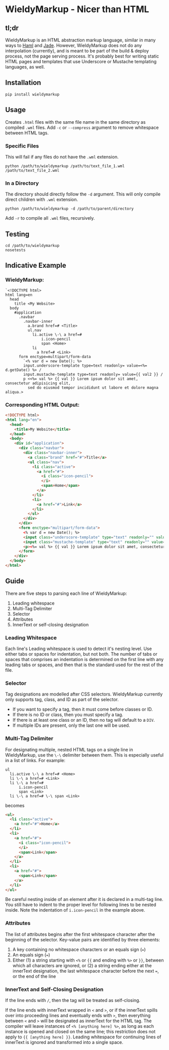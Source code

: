 
# WieldyMarkup - Nicer than HTML

## tl;dr

WieldyMarkup is an HTML abstraction markup language, similar in many ways to [Haml](http://haml.info) and [Jade](http://jade-lang.com/). However, WieldyMarkup does not do any interpolation (currently), and is meant to be part of the build & deploy process, not the page serving process. It's probably best for writing static HTML pages and templates that use Underscore or Mustache templating languages, as well.

## Installation

```shell
pip install wieldymarkup
```

## Usage

Creates `.html` files with the same file name in the same directory as compiled `.wml` files. Add `-c` or `--compress` argument to remove whitespace between HTML tags.

### Specific Files

This will fail if any files do not have the `.wml` extension.

```shell
python /path/to/wieldymarkup /path/to/text_file_1.wml /path/to/text_file_2.wml
```

### In a Directory

The directory should directly follow the `-d` argument. This will only compile direct children with `.wml` extension.

```shell
python /path/to/wieldymarkup -d /path/to/parent/directory
```

Add `-r` to compile all `.wml` files, recursively.

## Testing

```shell
cd /path/to/wieldymarkup
nosetests
```

## Indicative Example

### WieldyMarkup:

```
`<!DOCTYPE html>
html lang=en
  head
    title <My Website>
  body
    #application
      .navbar
        .navbar-inner
          a.brand href=# <Title>
          ul.nav
            li.active \-\ a href=#
                i.icon-pencil
                span <Home>
            li
              a href=# <Link>
      form enctype=multipart/form-data
        `<% var d = new Date(); %>
        input.underscore-template type=text readonly= value=<%= d.getDate() %> /
        input.mustache-template type=text readonly= value={{ val2 }} /
        p <<%= val %> {{ val }} Lorem ipsum dolor sit amet, consectetur adipisicing elit,
          sed do eiusmod tempor incididunt ut labore et dolore magna aliqua.>
```

### Corresponding HTML Output:

```html
<!DOCTYPE html>
<html lang="en">
  <head>
    <title>My Website</title>
  </head>
  <body>
    <div id="application">
      <div class="navbar">
        <div class="navbar-inner">
          <a class="brand" href="#">Title</a>
          <ul class="nav">
            <li class="active">
              <a href="#">
                <i class="icon-pencil">
                </i>
                <span>Home</span>
              </a>
            </li>
            <li>
              <a href="#">Link</a>
            </li>
          </ul>
        </div>
      </div>
      <form enctype="multipart/form-data">
        <% var d = new Date(); %>
        <input class="underscore-template" type="text" readonly="" value="<%= d.getDate() %>" />
        <input class="mustache-template" type="text" readonly="" value="{{ val2 }}" />
        <p><%= val %> {{ val }} Lorem ipsum dolor sit amet, consectetur adipisicing elit, sed do eiusmod tempor incididunt ut labore et dolore magna aliqua.</p>
      </form>
    </div>
  </body>
</html>
```

## Guide

There are five steps to parsing each line of WieldyMarkup:

1. Leading whitespace
2. Multi-Tag Delimiter
3. Selector
4. Attributes
5. InnerText or self-closing designation

### Leading Whitespace

Each line's Leading whitespace is used to detect it's nesting level. Use either tabs or spaces for indentation, but not both. The number of tabs or spaces that comprises an indentation is determined on the first line with any leading tabs or spaces, and then that is the standard used for the rest of the file.

### Selector

Tag designations are modelled after CSS selectors. WieldyMarkup currently only supports tag, class, and ID as part of the selector.

* If you want to specify a tag, then it must come before classes or ID.
* If there is no ID or class, then you must specify a tag.
* If there is at least one class or an ID, then no tag will default to a `DIV`.
* If multiple IDs are present, only the last one will be used.

### Multi-Tag Delimiter

For designating multiple, nested HTML tags on a single line in WieldyMarkup, use the `\-\` delimiter between them. This is especially useful in a list of links. For example:

```
ul
  li.active \-\ a href=# <Home>
  li \-\ a href=# <Link>
  li \-\ a href=#
      i.icon-pencil
      span <Link>
  li \-\ a href=# \-\ span <Link>
```

becomes

```html
<ul>
  <li class="active">
    <a href="#">Home</a>
  </li>
  <li>
    <a href="#">
      <i class="icon-pencil">
      </i>
      <span>Link</span>
    </a>
  </li>
  <li>
    <a href="#">
      <span>Link</span>
    </a>
  </li>
</ul>
```

Be careful nesting inside of an element after it is declared in a multi-tag line. You still have to indent to the proper level for following lines to be nested inside. Note the indentation of `i.icon-pencil` in the example above.

### Attributes

The list of attributes begins after the first whitespace character after the beginning of the selector. Key-value pairs are identified by three elements:

1. A key containing no whitespace characters or an equals sign (`=`)
2. An equals sign (`=`)
3. Either (1) a string starting with `<%` or `{{` and ending with `%>` or `}}`, between which all characters are ignored, or (2) a string ending either at the innerText designation, the last whitespace character before the next `=`, or the end of the line

### InnerText and Self-Closing Designation

If the line ends with `/`, then the tag will be treated as self-closing.

If the line ends with innerText wrapped in `<` and `>`, or if the innerText spills over into proceeding lines and eventually ends with `>`, then everything between `<` and `>` will be designated as innerText for the HTML tag. The compiler will leave instances of `<% [anything here] %>`, as long as each instance is opened and closed on the same line; this restriction does not apply to `{{ [anything here] }}`. Leading whitespace for continuing lines of innerText is ignored and transformed into a single space.
